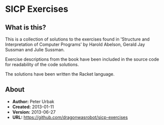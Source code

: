 SICP Exercises
==============

## What is this?
This is a collection of solutions to the exercises found in 'Structure and
Interpretation of Computer Programs' by Harold Abelson, Gerald Jay Sussman and
Julie Sussman.

Exercise descriptions from the book have been included in the source code for
readability of the code solutions.

The solutions have been written the Racket language.

## About

- **Author:** Peter Urbak
- **Created:** 2013-01-11
- **Version:** 2013-06-27
- **URL:** https://github.com/dragonwasrobot/sicp-exercises
